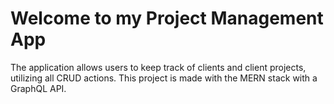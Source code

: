 # Welcome to my Project Management App

The application allows users to keep track of clients and client projects, utilizing all CRUD actions.
This project is made with the MERN stack with a GraphQL API.
